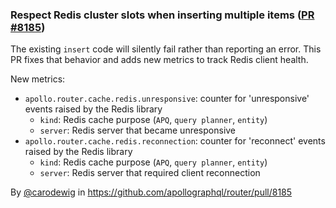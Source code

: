 ### Respect Redis cluster slots when inserting multiple items ([PR #8185](https://github.com/apollographql/router/pull/8185))

The existing `insert` code will silently fail rather than reporting an error. This PR fixes that behavior and adds new 
metrics to track Redis client health.

New metrics:
* `apollo.router.cache.redis.unresponsive`: counter for 'unresponsive' events raised by the Redis library
  * `kind`: Redis cache purpose (`APQ`, `query planner`, `entity`)
  * `server`: Redis server that became unresponsive
* `apollo.router.cache.redis.reconnection`: counter for 'reconnect' events raised by the Redis library
  * `kind`: Redis cache purpose (`APQ`, `query planner`, `entity`)
  * `server`: Redis server that required client reconnection

By [@carodewig](https://github.com/carodewig) in https://github.com/apollographql/router/pull/8185